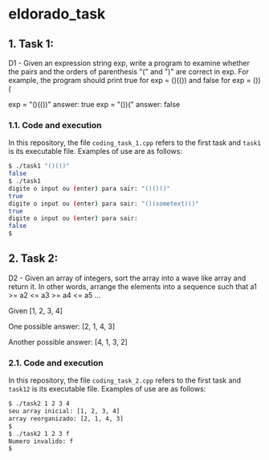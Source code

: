 # eldorado_task


## 1. Task 1:
D1 - Given an expression string exp, write a program to examine whether the pairs and the orders of parenthesis "(" and ")" are correct in exp.
For example, the program should print true for exp = ()(()) and false for exp = ())(

exp = "()(())"  answer: true
exp = "())("    answer: false

### 1.1. Code and execution
In this repository, the file `coding_task_1.cpp` refers to the first task and `task1` is its executable file. Examples of use are as follows:

```sh
$ ./task1 "()(()"
false
$ ./task1
digite o input ou (enter) para sair: "()()()"
true
digite o input ou (enter) para sair: "()(sometext)()"
true
digite o input ou (enter) para sair: 
false
$
```

## 2. Task 2: 
D2 - Given an array of integers, sort the array into a wave like array and return it.  In other words, arrange the elements into a sequence such that a1 >= a2 <= a3 >= a4 <= a5 ...

Given [1, 2, 3, 4]

One possible answer: [2, 1, 4, 3]

Another possible answer: [4, 1, 3, 2]

### 2.1. Code and execution
In this repository, the file `coding_task_2.cpp` refers to the first task and `task12` is its executable file. Examples of use are as follows:

```sh
$ ./task2 1 2 3 4 
seu array inicial: [1, 2, 3, 4]
array reorganizado: [2, 1, 4, 3]
$
$ ./task2 1 2 3 f
Numero invalido: f
$ 
```


